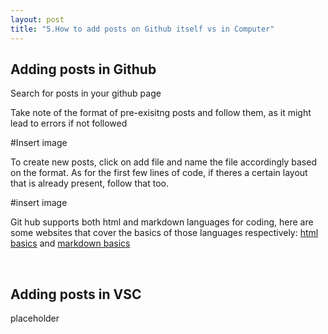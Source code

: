 ```yaml
---
layout: post
title: "5.How to add posts on Github itself vs in Computer"
---
```

<html> 
  <body>
    <h2>Adding posts in Github</h2>
    <p>Search for posts in your github page</p>
    <p>Take note of the format of pre-exisitng posts and follow them, as it might lead to errors if not followed</p>
    #Insert image
    <p>To create new posts, click on add file and name the file accordingly based on the format. As for the first few lines of code, 
      if theres a certain layout that is already present, follow that too.
    </p>
    #insert image
    <p>Git hub supports both html and markdown languages for coding, here are some websites that cover the basics of those languages respectively:
      <a href="https://developer.mozilla.org/en-US/docs/Learn/Getting_started_with_the_web/HTML_basics">html basics</a> and 
      <a href="https://www.markdownguide.org/basic-syntax/">markdown basics</a></p>
    <br />
    <h2>Adding posts in VSC</h2>
    <p>placeholder</p>
  </body>
</html>

